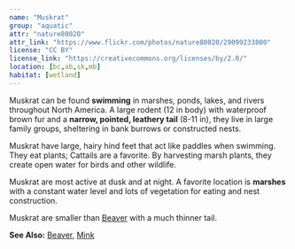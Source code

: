 ```yaml
---
name: "Muskrat"
group: "aquatic"
attr: "nature80020"
attr_link: "https://www.flickr.com/photos/nature80020/29099233800"
license: "CC BY"
license_link: "https://creativecommons.org/licenses/by/2.0/"
location: [bc,ab,sk,mb]
habitat: [wetland]
---
```

Muskrat can be found **swimming** in marshes, ponds, lakes, and rivers throughout North America. A large rodent (12 in body) with waterproof brown fur and a **narrow, pointed, leathery tail** (8-11 in), they live in large family groups, sheltering in bank burrows or constructed nests.

Muskrat have large, hairy hind feet that act like paddles when swimming. They eat plants; Cattails are a favorite. By harvesting marsh plants, they create open water for birds and other wildlife.

Muskrat are most active at dusk and at night. A favorite location is **marshes** with a constant water level and lots of vegetation for eating and nest construction.

Muskrat are smaller than [Beaver](/animals/beaver) with a much thinner tail.

<!-- generated, do not edit -->
**See Also:**
[Beaver](/animals/beaver),
[Mink](/animals/mink)
